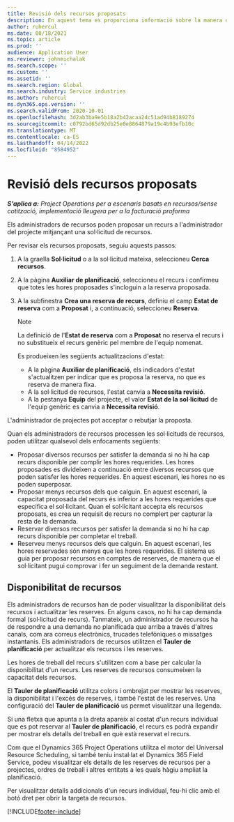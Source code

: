 ```yaml
---
title: Revisió dels recursos proposats
description: En aquest tema es proporciona informació sobre la manera de proposar recursos de projecte.
author: ruhercul
ms.date: 08/18/2021
ms.topic: article
ms.prod: ''
audience: Application User
ms.reviewer: johnmichalak
ms.search.scope: ''
ms.custom: ''
ms.assetid: ''
ms.search.region: Global
ms.search.industry: Service industries
ms.author: ruhercul
ms.dyn365.ops.version: ''
ms.search.validFrom: 2020-10-01
ms.openlocfilehash: 3d2ab3ba9e5b18a2b42acaa2dc51ad94b8189274
ms.sourcegitcommit: c0792bd65d92db25e0e8864879a19c4b93efb10c
ms.translationtype: MT
ms.contentlocale: ca-ES
ms.lasthandoff: 04/14/2022
ms.locfileid: "8584952"
---
```

# <a name="review-proposed-resources"></a>Revisió dels recursos proposats

_**S'aplica a:** Project Operations per a escenaris basats en recursos/sense cotització, implementació lleugera per a la facturació proforma_

Els administradors de recursos poden proposar un recurs a l'administrador del projecte mitjançant una sol·licitud de recursos.

Per revisar els recursos proposats, seguiu aquests passos:

1. A la graella **Sol·licitud** o a la sol·licitud mateixa, seleccioneu **Cerca recursos**.
2. A la pàgina **Auxiliar de planificació**, seleccioneu el recurs i confirmeu que totes les hores proposades s'incloguin a la reserva proposada.
3. A la subfinestra **Crea una reserva de recurs**, definiu el camp **Estat de reserva** com a **Proposat** i, a continuació, seleccioneu **Reserva**.

    > [!NOTE]
    > La definició de l'**Estat de reserva** com a **Proposat** no reserva el recurs i no substitueix el recurs genèric pel membre de l'equip nomenat.

    Es produeixen les següents actualitzacions d'estat:

    - A la pàgina **Auxiliar de planificació**, els indicadors d'estat s'actualitzen per indicar que es proposa la reserva, no que es reserva de manera fixa.
    - A la sol·licitud de recursos, l'estat canvia a **Necessita revisió**.
    - A la pestanya **Equip** del projecte, el valor **Estat de la sol·licitud** de l'equip genèric es canvia a **Necessita revisió**.

L'administrador de projectes pot acceptar o rebutjar la proposta.

Quan els administradors de recursos processen les sol·licituds de recursos, poden utilitzar qualsevol dels enfocaments següents:

- Proposar diversos recursos per satisfer la demanda si no hi ha cap recurs disponible per complir les hores requerides. Les hores proposades es divideixen a continuació entre diversos recursos que poden satisfer les hores requerides. En aquest escenari, les hores no es poden superposar.
- Proposar menys recursos dels que calguin. En aquest escenari, la capacitat proposada del recurs és inferior a les hores requerides que especifica el sol·licitant. Quan el sol·licitant accepta els recursos proposats, es crea un requisit de recurs no complert per capturar la resta de la demanda.
- Reservar diversos recursos per satisfer la demanda si no hi ha cap recurs disponible per completar el treball.
- Reserveu menys recursos dels que calguin. En aquest escenari, les hores reservades són menys que les hores requerides. El sistema us guia per proposar recursos en comptes de reserves, de manera que el sol·licitant pugui comprovar i fer un seguiment de la demanda restant.

## <a name="resource-availability"></a>Disponibilitat de recursos

Els administradors de recursos han de poder visualitzar la disponibilitat dels recursos i actualitzar les reserves. En alguns casos, no hi ha cap demanda formal (sol·licitud de recurs). Tanmateix, un administrador de recursos ha de respondre a una demanda no planificada que arriba a través d'altres canals, com ara correus electrònics, trucades telefòniques o missatges instantanis. Els administradors de recursos utilitzen el **Tauler de planificació** per actualitzar els recursos i les reserves.

Les hores de treball del recurs s'utilitzen com a base per calcular la disponibilitat d'un recurs. Les reserves de recursos consumeixen la capacitat dels recursos.

El **Tauler de planificació** utilitza colors i ombrejat per mostrar les reserves, la disponibilitat i l'excés de reserves, i també l'estat de les reserves. Una configuració del **Tauler de planificació** us permet visualitzar una llegenda.

Si una fletxa que apunta a la dreta apareix al costat d'un recurs individual que es pot reservar al **Tauler de planificació**, el recurs es podrà expandir per mostrar els detalls del treball en què està reservat el recurs.

Com que el Dynamics 365 Project Operations utilitza el motor del Universal Resource Scheduling, si també teniu instal·lat el Dynamics 365 Field Service, podeu visualitzar els detalls de les reserves de recursos per a projectes, ordres de treball i altres entitats a les quals hàgiu ampliat la planificació.

Per visualitzar detalls addicionals d'un recurs individual, feu-hi clic amb el botó dret per obrir la targeta de recursos.



[!INCLUDE[footer-include](../includes/footer-banner.md)]
